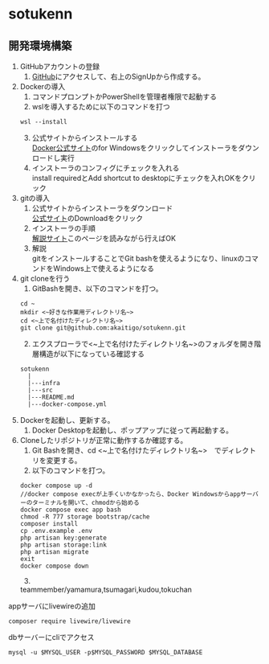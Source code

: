 # sotukenn
## 開発環境構築 
1. GitHubアカウントの登録  
    1. [GitHub](https://github.com/)にアクセスして、右上のSignUpから作成する。
2. Dockerの導入 
    1. コマンドプロンプトかPowerShellを管理者権限で起動する 
    2. wslを導入するために以下のコマンドを打つ 
    ```
    wsl --install
    ```
    3. 公式サイトからインストールする  
    [Docker公式サイト](https://www.docker.com/products/docker-desktop/)のfor Windowsをクリックしてインストーラをダウンロードし実行
    4. インストーラのコンフィグにチェックを入れる  
    install requiredとAdd shortcut to desktopにチェックを入れOKをクリック
3. gitの導入
    1. 公式サイトからインストーラをダウンロード  
    [公式サイト](https://gitforwindows.org/)のDownloadをクリック
    2. インストーラの手順  
    [解説サイト](https://www.curict.com/item/60/60bfe0e.html)このページを読みながら行えばOK
    3. 解説  
    gitをインストールすることでGit bashを使えるようになり、linuxのコマンドをWindows上で使えるようになる　　
4. git cloneを行う
    1. GitBashを開き、以下のコマンドを打つ。
    ```
    cd ~
    mkdir <~好きな作業用ディレクトリ名~>
    cd <~上で名付けたディレクトリ名~>
    git clone git@github.com:akaitigo/sotukenn.git
    ```
    2. エクスプローラで<~上で名付けたディレクトリ名~>のフォルダを開き階層構造が以下になっている確認する
    ```
    sotukenn
      |
      |---infra
      |---src
      |---README.md
      |---docker-compose.yml
    ```
5. Dockerを起動し、更新する。
    1. Docker Desktopを起動し、ポップアップに従って再起動する。
6. Cloneしたリポジトリが正常に動作するか確認する。  
    1. Git Bashを開き、cd <~上で名付けたディレクトリ名~>　でディレクトリを変更する。  
    2. 以下のコマンドを打つ。
    ``` 
    docker compose up -d
    //docker compose execが上手くいかなかったら、Docker Windowsからappサーバーのターミナルを開いて、chmodから始める
    docker compose exec app bash
    chmod -R 777 storage bootstrap/cache
    composer install
    cp .env.example .env
    php artisan key:generate
    php artisan storage:link
    php artisan migrate
    exit
    docker compose down
    ```
    3. 
    teammember/yamamura,tsumagari,kudou,tokuchan


appサーバにlivewireの追加

```
composer require livewire/livewire
```
dbサーバーにcliでアクセス
```
mysql -u $MYSQL_USER -p$MYSQL_PASSWORD $MYSQL_DATABASE
```